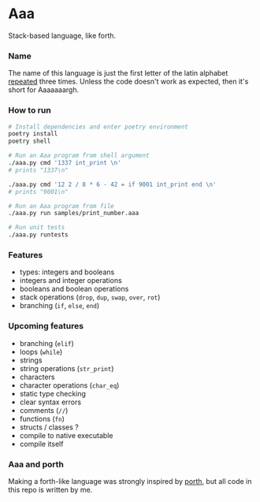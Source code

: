 # Aaa
Stack-based language, like forth.

### Name
The name of this language is just the first letter of the latin alphabet [repeated](https://en.uncyclopedia.co/wiki/AAAAAAAAA!) three times. Unless the code doesn't work as expected, then it's short for Aaaaaaargh.

### How to run
```sh
# Install dependencies and enter poetry environment
poetry install
poetry shell

# Run an Aaa program from shell argument
./aaa.py cmd '1337 int_print \n'
# prints "1337\n"

./aaa.py cmd '12 2 / 8 * 6 - 42 = if 9001 int_print end \n'
# prints "9001\n"

# Run an Aaa program from file
./aaa.py run samples/print_number.aaa

# Run unit tests
./aaa.py runtests
```

### Features
- types: integers and booleans
- integers and integer operations
- booleans and boolean operations
- stack operations (`drop`, `dup`, `swap`, `over`, `rot`)
- branching (`if`, `else`, `end`)

### Upcoming features
- branching (`elif`)
- loops (`while`)
- strings
- string operations (`str_print`)
- characters
- character operations (`char_eq`)
- static type checking
- clear syntax errors
- comments (`//`)
- functions (`fn`)
- structs / classes ?
- compile to native executable
- compile itself

### Aaa and porth
Making a forth-like language was strongly inspired by [porth](https://gitlab.com/tsoding/porth), but all code in this repo is written by me.
